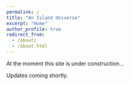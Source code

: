 ```yaml
---
permalink: /
title: "An Island Universe"
excerpt: "Home"
author_profile: true
redirect_from: 
  - /about/
  - /about.html
---
```



At the moment this site is under construction...

Updates coming shortly.